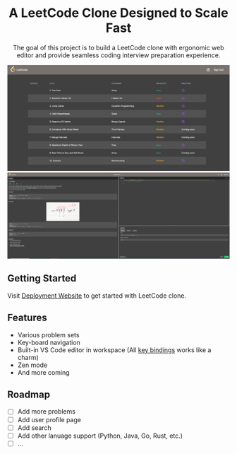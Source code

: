 <div align='center'>
    <h1>A LeetCode Clone Designed to Scale Fast</h1>
    <p>The goal of this project is to build a LeetCode clone with ergonomic web editor and provide seamless coding interview preparation experience.</p>
    <div>
        <img src="https://raw.githubusercontent.com/Benjaminnnnnn/leetcode-clone/main/public/home.png"></img>
        <img src="https://raw.githubusercontent.com/Benjaminnnnnn/leetcode-clone/main/public/workspace.png"></img>
    </div>
</div>

## Getting Started

Visit [Deployment Website](https://leetcode-clone-indol.vercel.app/) to get started with LeetCode clone.

## Features

- Various problem sets
- Key-board navigation
- Built-in VS Code editor in workspace (All [key bindings](https://code.visualstudio.com/docs/editor/codebasics#:~:text=Basic%20Editing%201%20Multiple%20selections%20%28multi-cursor%29%20VS%20Code,...%206%20Search%20Editor%20...%207%20IntelliSense%20) works like a charm)
- Zen mode
- And more coming

## Roadmap

- [ ] Add more problems
- [ ] Add user profile page
- [ ] Add search
- [ ] Add other lanuage support (Python, Java, Go, Rust, etc.)
- [ ] ...
